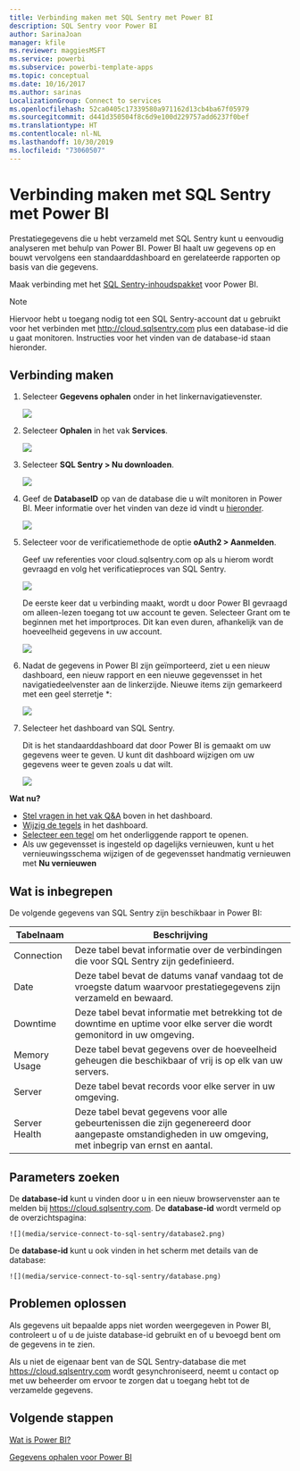 ```yaml
---
title: Verbinding maken met SQL Sentry met Power BI
description: SQL Sentry voor Power BI
author: SarinaJoan
manager: kfile
ms.reviewer: maggiesMSFT
ms.service: powerbi
ms.subservice: powerbi-template-apps
ms.topic: conceptual
ms.date: 10/16/2017
ms.author: sarinas
LocalizationGroup: Connect to services
ms.openlocfilehash: 52ca0405c17339580a971162d13cb4ba67f05979
ms.sourcegitcommit: d441d350504f8c6d9e100d229757add6237f0bef
ms.translationtype: HT
ms.contentlocale: nl-NL
ms.lasthandoff: 10/30/2019
ms.locfileid: "73060507"
---
```

# <a name="connect-to-sql-sentry-with-power-bi"></a>Verbinding maken met SQL Sentry met Power BI
Prestatiegegevens die u hebt verzameld met SQL Sentry kunt u eenvoudig analyseren met behulp van Power BI. Power BI haalt uw gegevens op en bouwt vervolgens een standaarddashboard en gerelateerde rapporten op basis van die gegevens.

Maak verbinding met het [SQL Sentry-inhoudspakket](https://app.powerbi.com/groups/me/getdata/services/sql-sentry) voor Power BI.

>[!NOTE]
>Hiervoor hebt u toegang nodig tot een SQL Sentry-account dat u gebruikt voor het verbinden met http://cloud.sqlsentry.com plus een database-id die u gaat monitoren.  Instructies voor het vinden van de database-id staan hieronder.

## <a name="how-to-connect"></a>Verbinding maken
1. Selecteer **Gegevens ophalen** onder in het linkernavigatievenster.
   
   ![](media/service-connect-to-sql-sentry/pbi_getdata.png)
2. Selecteer **Ophalen** in het vak **Services**.
   
   ![](media/service-connect-to-sql-sentry/pbi_getservices.png) 
3. Selecteer **SQL Sentry \> Nu downloaden**.
   
   ![](media/service-connect-to-sql-sentry/sqlsentry.png)
4. Geef de **DatabaseID** op van de database die u wilt monitoren in Power BI. Meer informatie over het vinden van deze id vindt u [hieronder](#FindingParams).
   
   ![](media/service-connect-to-sql-sentry/img2400.png)
5. Selecteer voor de verificatiemethode de optie **oAuth2 \> Aanmelden**.
   
   Geef uw referenties voor cloud.sqlsentry.com op als u hierom wordt gevraagd en volg het verificatieproces van SQL Sentry.
   
   ![](media/service-connect-to-sql-sentry/img6400.png)
   
   De eerste keer dat u verbinding maakt, wordt u door Power BI gevraagd om alleen-lezen toegang tot uw account te geven. Selecteer Grant om te beginnen met het importproces.  Dit kan even duren, afhankelijk van de hoeveelheid gegevens in uw account.
   
   ![](media/service-connect-to-sql-sentry/img7400.png)
6. Nadat de gegevens in Power BI zijn geïmporteerd, ziet u een nieuw dashboard, een nieuw rapport en een nieuwe gegevensset in het navigatiedeelvenster aan de linkerzijde. Nieuwe items zijn gemarkeerd met een geel sterretje \*:
   
   ![](media/service-connect-to-sql-sentry/img8200.png)
7. Selecteer het dashboard van SQL Sentry.
   
   Dit is het standaarddashboard dat door Power BI is gemaakt om uw gegevens weer te geven. U kunt dit dashboard wijzigen om uw gegevens weer te geven zoals u dat wilt.
   
   ![](media/service-connect-to-sql-sentry/img9dashboard800.png)

**Wat nu?**

* [Stel vragen in het vak Q&A](consumer/end-user-q-and-a.md) boven in het dashboard.
* [Wijzig de tegels](service-dashboard-edit-tile.md) in het dashboard.
* [Selecteer een tegel](consumer/end-user-tiles.md) om het onderliggende rapport te openen.
* Als uw gegevensset is ingesteld op dagelijks vernieuwen, kunt u het vernieuwingsschema wijzigen of de gegevensset handmatig vernieuwen met **Nu vernieuwen**

## <a name="whats-included"></a>Wat is inbegrepen
De volgende gegevens van SQL Sentry zijn beschikbaar in Power BI:

| Tabelnaam | Beschrijving |
| --- | --- |
| Connection |Deze tabel bevat informatie over de verbindingen die voor SQL Sentry zijn gedefinieerd. |
| Date<br /> |Deze tabel bevat de datums vanaf vandaag tot de vroegste datum waarvoor prestatiegegevens zijn verzameld en bewaard. |
| Downtime<br /> |Deze tabel bevat informatie met betrekking tot de downtime en uptime voor elke server die wordt gemonitord in uw omgeving. |
| Memory Usage<br /> |Deze tabel bevat gegevens over de hoeveelheid geheugen die beschikbaar of vrij is op elk van uw servers.<br /> |
| Server<br /> |Deze tabel bevat records voor elke server in uw omgeving. |
| Server Health<br /> |Deze tabel bevat gegevens voor alle gebeurtenissen die zijn gegenereerd door aangepaste omstandigheden in uw omgeving, met inbegrip van ernst en aantal. |

<a name="FindingParams"></a>

## <a name="finding-parameters"></a>Parameters zoeken
De **database-id** kunt u vinden door u in een nieuw browservenster aan te melden bij <https://cloud.sqlsentry.com>.  De **database-id** wordt vermeld op de overzichtspagina:

    ![](media/service-connect-to-sql-sentry/database2.png)

De **database-id** kunt u ook vinden in het scherm met details van de database:

    ![](media/service-connect-to-sql-sentry/database.png)


## <a name="troubleshooting"></a>Problemen oplossen
Als gegevens uit bepaalde apps niet worden weergegeven in Power BI, controleert u of u de juiste database-id gebruikt en of u bevoegd bent om de gegevens in te zien. 

Als u niet de eigenaar bent van de SQL Sentry-database die met <https://cloud.sqlsentry.com> wordt gesynchroniseerd, neemt u contact op met uw beheerder om ervoor te zorgen dat u toegang hebt tot de verzamelde gegevens.

## <a name="next-steps"></a>Volgende stappen
[Wat is Power BI?](fundamentals/power-bi-overview.md)

[Gegevens ophalen voor Power BI](service-get-data.md)

